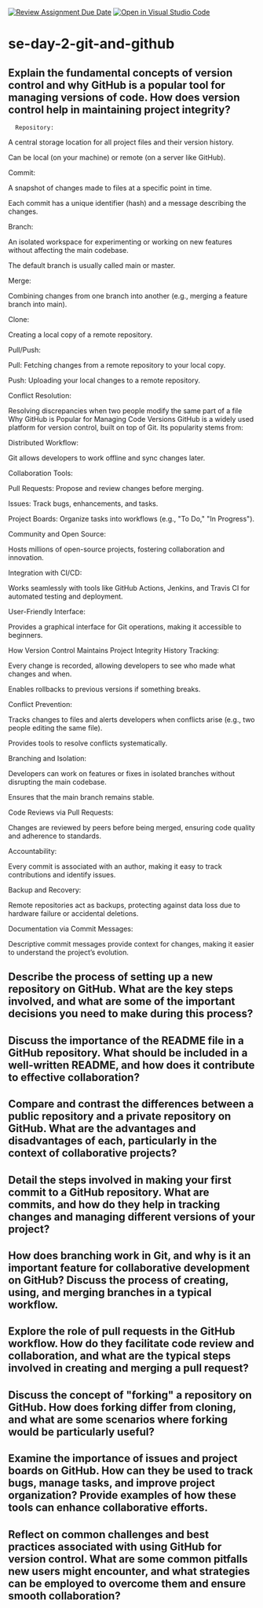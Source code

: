 [![Review Assignment Due Date](https://classroom.github.com/assets/deadline-readme-button-22041afd0340ce965d47ae6ef1cefeee28c7c493a6346c4f15d667ab976d596c.svg)](https://classroom.github.com/a/8wgCKhpZ)
[![Open in Visual Studio Code](https://classroom.github.com/assets/open-in-vscode-2e0aaae1b6195c2367325f4f02e2d04e9abb55f0b24a779b69b11b9e10269abc.svg)](https://classroom.github.com/online_ide?assignment_repo_id=18472044&assignment_repo_type=AssignmentRepo)
# se-day-2-git-and-github
## Explain the fundamental concepts of version control and why GitHub is a popular tool for managing versions of code. How does version control help in maintaining project integrity?
      Repository:

A central storage location for all project files and their version history.

Can be local (on your machine) or remote (on a server like GitHub).

Commit:

A snapshot of changes made to files at a specific point in time.

Each commit has a unique identifier (hash) and a message describing the changes.

Branch:

An isolated workspace for experimenting or working on new features without affecting the main codebase.

The default branch is usually called main or master.

Merge:

Combining changes from one branch into another (e.g., merging a feature branch into main).

Clone:

Creating a local copy of a remote repository.

Pull/Push:

Pull: Fetching changes from a remote repository to your local copy.

Push: Uploading your local changes to a remote repository.

Conflict Resolution:

Resolving discrepancies when two people modify the same part of a file
Why GitHub is Popular for Managing Code Versions
GitHub is a widely used platform for version control, built on top of Git. Its popularity stems from:

Distributed Workflow:

Git allows developers to work offline and sync changes later.

Collaboration Tools:

Pull Requests: Propose and review changes before merging.

Issues: Track bugs, enhancements, and tasks.

Project Boards: Organize tasks into workflows (e.g., "To Do," "In Progress").

Community and Open Source:

Hosts millions of open-source projects, fostering collaboration and innovation.

Integration with CI/CD:

Works seamlessly with tools like GitHub Actions, Jenkins, and Travis CI for automated testing and deployment.

User-Friendly Interface:

Provides a graphical interface for Git operations, making it accessible to beginners.

How Version Control Maintains Project Integrity
History Tracking:

Every change is recorded, allowing developers to see who made what changes and when.

Enables rollbacks to previous versions if something breaks.

Conflict Prevention:

Tracks changes to files and alerts developers when conflicts arise (e.g., two people editing the same file).

Provides tools to resolve conflicts systematically.

Branching and Isolation:

Developers can work on features or fixes in isolated branches without disrupting the main codebase.

Ensures that the main branch remains stable.

Code Reviews via Pull Requests:

Changes are reviewed by peers before being merged, ensuring code quality and adherence to standards.

Accountability:

Every commit is associated with an author, making it easy to track contributions and identify issues.

Backup and Recovery:

Remote repositories act as backups, protecting against data loss due to hardware failure or accidental deletions.

Documentation via Commit Messages:

Descriptive commit messages provide context for changes, making it easier to understand the project’s evolution.


## Describe the process of setting up a new repository on GitHub. What are the key steps involved, and what are some of the important decisions you need to make during this process?

## Discuss the importance of the README file in a GitHub repository. What should be included in a well-written README, and how does it contribute to effective collaboration?

## Compare and contrast the differences between a public repository and a private repository on GitHub. What are the advantages and disadvantages of each, particularly in the context of collaborative projects?

## Detail the steps involved in making your first commit to a GitHub repository. What are commits, and how do they help in tracking changes and managing different versions of your project?

## How does branching work in Git, and why is it an important feature for collaborative development on GitHub? Discuss the process of creating, using, and merging branches in a typical workflow.

## Explore the role of pull requests in the GitHub workflow. How do they facilitate code review and collaboration, and what are the typical steps involved in creating and merging a pull request?

## Discuss the concept of "forking" a repository on GitHub. How does forking differ from cloning, and what are some scenarios where forking would be particularly useful?

## Examine the importance of issues and project boards on GitHub. How can they be used to track bugs, manage tasks, and improve project organization? Provide examples of how these tools can enhance collaborative efforts.

## Reflect on common challenges and best practices associated with using GitHub for version control. What are some common pitfalls new users might encounter, and what strategies can be employed to overcome them and ensure smooth collaboration?

